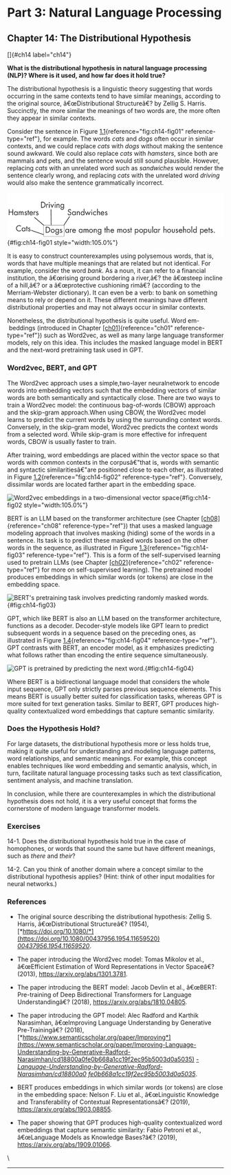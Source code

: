 







# Part 3: Natural Language Processing [](#part-3-natural-language-processing)

## Chapter 14: The Distributional Hypothesis [](#chapter-14-the-distributional-hypothesis)

[]{#ch14 label="ch14"}

**What is the distributional hypothesis in natural language processing
(NLP)? Where is it used, and how far does it hold true?**

The distributional hypothesis is a linguistic theory suggesting that
words occurring in the same contexts tend to have similar meanings,
according to the original source, â€œDistributional Structureâ€? by
Zellig S. Harris. Succinctly, the more similar the meanings of two words
are, the more often they appear in similar contexts.

Consider the sentence in
Figure [1.1](#fig:ch14-fig01){reference="fig:ch14-fig01"
reference-type="ref"}, for example. The words *cats* and *dogs* often
occur in similar contexts, and we could replace *cats* with *dogs*
without making the sentence sound awkward. We could also replace *cats*
with *hamsters*, since both are mammals and pets, and the sentence would
still sound plausible. However, replacing *cats* with an unrelated word
such as *sandwiches* would render the sentence clearly wrong, and
replacing *cats* with the unrelated word *driving* would also make the
sentence grammatically incorrect.

![Commonanduncommonwordsinagivencontext](../images/ch14-fig01.png){#fig:ch14-fig01
style="width:105.0%"}

It is easy to construct counterexamples using polysemous words, that is,
words that have multiple meanings that are related but not identical.
For example, consider the word *bank*. As a noun, it can refer to a
financial institution, the â€œrising ground bordering a river,â€? the
â€œsteep incline of a hill,â€? or a â€œprotective cushioning rimâ€?
(according to the Merriam-Webster dictionary). It can even be a verb: to
bank on something means to rely or depend on it. These different
meanings have different distributional properties and may not always
occur in similar contexts.

Nonetheless, the distributional hypothesis is quite useful. Word em-
 beddings (introduced in Chapter [\[ch01\]](../ch01){reference="ch01"
reference-type="ref"}) such as Word2vec, as well as many large language
transformer models, rely on this idea. This includes the masked language
model in BERT and the next-word pretraining task used in GPT.

### Word2vec, BERT, and GPT [](#word2vec-bert-and-gpt)

The Word2vec approach uses a simple,two-layer neuralnetwork to encode
words into embedding vectors such that the embedding vectors of similar
words are both semantically and syntactically close. There are two ways
to train a Word2vec model: the continuous bag-of-words (CBOW) approach
and the skip-gram approach.When using CBOW, the Word2vec model learns to
predict the current words by using the surrounding context words.
Conversely, in the skip-gram model, Word2vec predicts the context words
from a selected word. While skip-gram is more effective for infrequent
words, CBOW is usually faster to train.

After training, word embeddings are placed within the vector space so
that words with common contexts in the corpusâ€"that is, words with
semantic and syntactic similaritiesâ€"are positioned close to each
other, as illustrated in
Figure [1.2](#fig:ch14-fig02){reference="fig:ch14-fig02"
reference-type="ref"}. Conversely, dissimilar words are located farther
apart in the embedding space.

![Word2vec embeddings in a two-dimensional\
vector space](../images/ch14-fig02.png){#fig:ch14-fig02
style="width:105.0%"}

BERT is an LLM based on the transformer architecture (see
Chapter [\[ch08\]](../ch08){reference="ch08" reference-type="ref"})
that uses a masked language modeling approach that involves masking
(hiding) some of the words in a sentence. Its task is to predict these
masked words based on the other words in the sequence, as illustrated in
Figure [1.3](#fig:ch14-fig03){reference="fig:ch14-fig03"
reference-type="ref"}. This is a form of the self-supervised learning
used to pretrain LLMs (see Chapter [\[ch02\]](../ch02){reference="ch02"
reference-type="ref"} for more on self-supervised learning). The
pretrained model produces embeddings in which similar words (or tokens)
are close in the embedding space.

![BERT's pretraining task involves predicting\
randomly masked words.](../images/ch14-fig03.png){#fig:ch14-fig03}

GPT, which like BERT is also an LLM based on the transformer
architecture, functions as a decoder. Decoder-style models like GPT
learn to predict subsequent words in a sequence based on the preceding
ones, as illustrated in
Figure [1.4](#fig:ch14-fig04){reference="fig:ch14-fig04"
reference-type="ref"}. GPT contrasts with BERT, an encoder model, as it
emphasizes predicting what follows rather than encoding the entire
sequence simultaneously.

![GPT is pretrained by predicting the\
next word.](../images/ch14-fig04.png){#fig:ch14-fig04}

Where BERT is a bidirectional language model that considers the whole
input sequence, GPT only strictly parses previous sequence elements.
This means BERT is usually better suited for classification tasks,
whereas GPT is more suited for text generation tasks. Similar to BERT,
GPT produces high-quality contextualized word embeddings that capture
semantic similarity.

### Does the Hypothesis Hold? [](#does-the-hypothesis-hold)

For large datasets, the distributional hypothesis more or less holds
true, making it quite useful for understanding and modeling language
patterns, word relationships, and semantic meanings. For example, this
concept enables techniques like word embedding and semantic analysis,
which, in turn, facilitate natural language processing tasks such as
text classification, sentiment analysis, and machine translation.

In conclusion, while there are counterexamples in which the
distributional hypothesis does not hold, it is a very useful concept
that forms the cornerstone of modern language transformer models.

### Exercises [](#exercises)

14-1. Does the distributional hypothesis hold true in the case of
homophones, or words that sound the same but have different meanings,
such as *there* and *their*?

14-2. Can you think of another domain where a concept similar to the
distributional hypothesis applies? (Hint: think of other input
modalities for neural networks.)

### References [](#references)

- The original source describing the distributional hypothesis:
  Zellig S. Harris, â€œDistributional Structureâ€? (1954),
  [*https://doi.org/10.1080/*](https://doi.org/10.1080/00437956.1954.11659520)
  [*00437956.1954.11659520*](https://doi.org/10.1080/00437956.1954.11659520).

- The paper introducing the Word2vec model: Tomas Mikolov et al.,
  â€œEfficient Estimation of Word Representations in Vector Spaceâ€?
  (2013), <https://arxiv.org/abs/1301.3781>.

- The paper introducing the BERT model: Jacob Devlin et al., â€œBERT:
  Pre-training of Deep Bidirectional Transformers for Language
  Understandingâ€? (2018), <https://arxiv.org/abs/1810.04805>.

- The paper introducing the GPT model: Alec Radford and Karthik
  Narasimhan, â€œImproving Language Understanding by Generative
  Pre-Trainingâ€? (2018),
  [*https://www.semanticscholar.org/paper/Improving*](https://www.semanticscholar.org/paper/Improving-Language-Understanding-by-Generative-Radford-Narasimhan/cd18800a0fe0b668a1cc19f2ec95b5003d0a5035)
  [*-Language-Understanding-by-Generative-Radford-Narasimhan/cd18800a0*](https://www.semanticscholar.org/paper/Improving-Language-Understanding-by-Generative-Radford-Narasimhan/cd18800a0fe0b668a1cc19f2ec95b5003d0a5035)
  [*fe0b668a1cc19f2ec95b5003d0a5035*](https://www.semanticscholar.org/paper/Improving-Language-Understanding-by-Generative-Radford-Narasimhan/cd18800a0fe0b668a1cc19f2ec95b5003d0a5035).

- BERT produces embeddings in which similar words (or tokens) are close
  in the embedding space: Nelson F. Liu et al., â€œLinguistic Knowledge
  and Transferability of Contextual Representationsâ€? (2019),
  <https://arxiv.org/abs/1903.08855>.

- The paper showing that GPT produces high-quality contextualized word
  embeddings that capture semantic similarity: Fabio Petroni et al.,
  â€œLanguage Models as Knowledge Bases?â€? (2019),
  <https://arxiv.org/abs/1909.01066>.

\

------------------------------------------------------------------------

